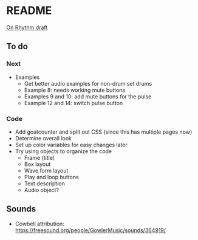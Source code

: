 # README

[On Rhythm draft](http://cwitulski.com/rhythm/)

## To do

### Next

* Examples
  * Get better audio examples for non-drum set drums
  * Example 8: needs working mute buttons
  * Examples 9 and 10: add mute buttons for the pulse
  * Example 12 and 14: switch pulse button

### Code

* Add goatcounter and split out CSS (since this has multiple pages now)
* Determine overall look
* Set up color variables for easy changes later
* Try using objects to organize the code
  * Frame (title)
  * Box layout
  * Wave form layout
  * Play and loop buttons
  * Text description
  * Audio object?

## Sounds

* Cowbell attribution: https://freesound.org/people/GowlerMusic/sounds/364919/
